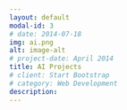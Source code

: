 ```yaml
---
layout: default
modal-id: 3
# date: 2014-07-18
img: ai.png
alt: image-alt
# project-date: April 2014
title: AI Projects
# client: Start Bootstrap
# category: Web Development
description: 
---
```

